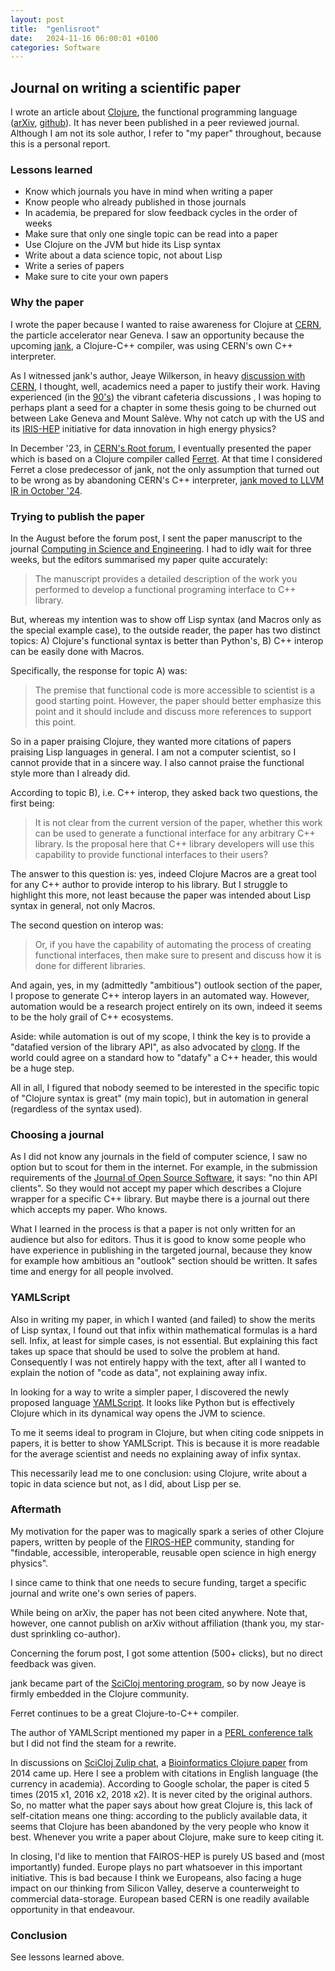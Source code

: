 ```yaml
---
layout: post
title:  "genlisroot"
date:   2024-11-16 06:00:01 +0100
categories: Software
---
```

## Journal on writing a scientific paper
I wrote an article about [Clojure](https://www.clojure.org), the functional programming language ([arXiv](https://arxiv.org/abs/2312.13295), [github](https://github.com/kloimhardt/LisRoot)). It has never been published in a peer reviewed journal. Although I am not its sole author, I refer to "my paper" throughout, because this is a personal report.

### Lessons learned
* Know which journals you have in mind when writing a paper
* Know people who already published in those journals
* In academia, be prepared for slow feedback cycles in the order of weeks
* Make sure that only one single topic can be read into a paper
* Use Clojure on the JVM but hide its Lisp syntax
* Write about a data science topic, not about Lisp
* Write a series of papers
* Make sure to cite your own papers

### Why the paper
I wrote the paper because I wanted to raise awareness for Clojure at [CERN](https://home.cern), the particle accelerator near Geneva. I saw an opportunity because the upcoming [jank](https://jank-lang.org), a Clojure-C++ compiler, was using CERN's own C++ interpreter.

As I witnessed jank's author, Jeaye Wilkerson, in heavy [discussion with CERN](https://github.com/kloimhardt/LisRoot/blob/main/paper/lisroot/jank_talk_transcript.md), I thought, well, academics need a paper to justify their work. Having experienced (in the [90's](https://cds.cern.ch/record/687164)) the vibrant cafeteria discussions , I was hoping to perhaps plant a seed for a chapter in some thesis going to be churned out between Lake Geneva and Mount Salève. Why not catch up with the US and its [IRIS-HEP](https://iris-hep.org) initiative for data innovation in high energy physics?

In December '23, in [CERN's Root forum](https://root-forum.cern.ch/t/developed-a-prototype-to-access-root-from-lisp/57633), I eventually presented the paper which is based on a Clojure compiler called [Ferret](https://ferret-lang.org). At that time I considered Ferret a close predecessor of jank, not the only assumption that turned out to be wrong as by abandoning CERN's C++ interpreter, [jank moved to LLVM IR in October '24](https://jank-lang.org/blog/2024-10-14-llvm-ir/).

### Trying to publish the paper
In the August before the forum post, I sent the paper manuscript to the journal [Computing in Science and Engineering](https://www.computer.org/csdl/magazines/cs). I had to idly wait for three weeks, but the editors summarised my paper quite accurately:

> The manuscript provides a detailed description of the work you performed to develop a functional programing interface to C++ library.

But, whereas my intention was to show off Lisp syntax (and Macros only as the special example case), to the outside reader, the paper has two distinct topics: A) Clojure's functional syntax is better than Python's, B) C++ interop can be easily done with Macros.

Specifically, the response for topic A) was:

> The premise that functional code is more accessible to scientist is a good starting point. However, the paper should better emphasize this point and it should include and discuss more references to support this point.

So in a paper praising Clojure, they wanted more citations of papers praising Lisp languages in general. I am not a computer scientist, so I cannot provide that in a sincere way. I also cannot praise the functional style more than I already did.

According to topic B), i.e. C++ interop, they asked back two questions, the first being:

>  It is not clear from the current version of the paper, whether this work can be used to generate a functional interface for any arbitrary C++ library. Is the proposal here that C++ library developers will use this capability to provide functional interfaces to their users?

The answer to this question is: yes, indeed Clojure Macros are a great tool for any C++ author to provide interop to his library. But I struggle to highlight this more, not least because the paper was intended about Lisp syntax in general, not only Macros.

The second question on interop was:

> Or, if you have the capability of automating the process of creating functional interfaces, then make sure to present and discuss how it is done for different libraries.

And again, yes, in my (admittedly "ambitious") outlook section of the paper, I propose to generate C++ interop layers in an automated way. However, automation would be a research project entirely on its own, indeed it seems to be the holy grail of C++ ecosystems.

Aside: while automation is out of my scope, I think the key is to provide a "datafied version of the library API", as also advocated by [clong](https://github.com/phronmophobic/clong). If the world could agree on a standard how to "datafy" a C++ header, this would be a huge step.

All in all, I figured that nobody seemed to be interested in the specific topic of "Clojure syntax is great" (my main topic), but in automation in general (regardless of the syntax used).

### Choosing a journal
As I did not know any journals in the field of computer science, I saw no option but to scout for them in the internet. For example, in the submission requirements of the [Journal of Open Source Software](https://joss.theoj.org/about), it says: "no thin API clients". So they would not accept my paper which describes a Clojure wrapper for a specific C++ library. But maybe there is a journal out there which accepts my paper. Who knows.

What I learned in the process is that a paper is not only written for an audience but also for editors. Thus it is good to know some people who have experience in publishing in the targeted journal, because they know for example how ambitious an "outlook" section should be written. It safes time and energy for all people involved.

### YAMLScript
Also in writing my paper, in which I wanted (and failed) to show the merits of Lisp syntax, I found out that infix within mathematical formulas is a hard sell. Infix, at least for simple cases, is not essential. But explaining this fact takes up space that should be used to solve the problem at hand. Consequently I was not entirely happy with the text, after all I wanted to explain the notion of "code as data", not explaining away infix.

In looking for a way to write a simpler paper, I discovered the newly proposed language [YAMLScript](https://yamlscript.org). It looks like Python but is effectively Clojure which in its dynamical way opens the JVM to science.

To me it seems ideal to program in Clojure, but when citing code snippets in papers, it is better to show YAMLScript. This is because it is more readable for the average scientist and needs no explaining away of infix syntax.

This necessarily lead me to one conclusion: using Clojure, write about a topic in data science but not, as I did, about Lisp per se.

### Aftermath

My motivation for the paper was to magically spark a series of other Clojure papers, written by people of the [FIROS-HEP](https://fairos-hep.org) community, standing for "findable, accessible, interoperable, reusable open science in high energy physics".

I since came to think that one needs to secure funding, target a specific journal and write one's own series of papers.

While being on arXiv, the paper has not been cited anywhere. Note that, however, one cannot publish on arXiv without affiliation (thank you, my star-dust sprinkling co-author).

Concerning the forum post, I got some attention (500+ clicks), but no direct feedback was given.

jank became part of the [SciCloj mentoring program](https://scicloj.github.io/docs/community/groups/open-source-mentoring/), so by now Jeaye is firmly embedded in the Clojure community.

Ferret continues to be a great Clojure-to-C++ compiler.

The author of YAMLScript mentioned my paper in a [PERL conference talk](https://www.youtube.com/watch?v=RFIukRdFe1o&t=2303s) but I did not find the steam for a rewrite.

In discussions on [SciCloj Zulip chat](https://scicloj.github.io/docs/community/contact/), a [Bioinformatics Clojure paper](https://academic.oup.com/bioinformatics/article/30/17/2537/2748169?login=false) from 2014 came up. Here I see a problem with citations in English language (the currency in academia). According to Google scholar, the paper is cited 5 times (2015 x1, 2016 x2, 2018 x2). It is never cited by the original authors. So, no matter what the paper says about how great Clojure is, this lack of self-citation means one thing: according to the publicly available data, it seems that Clojure has been abandoned by the very people who know it best. Whenever you write a  paper about Clojure, make sure to keep citing it.

In closing, I'd like to mention that FAIROS-HEP is purely US based and (most importantly) funded. Europe plays no part whatsoever in this important initiative. This is bad because I think we Europeans, also facing a huge impact on our thinking from Silicon Valley, deserve a counterweight to commercial data-storage. European based CERN is one readily available opportunity in that endeavour.

### Conclusion
See lessons learned above.
